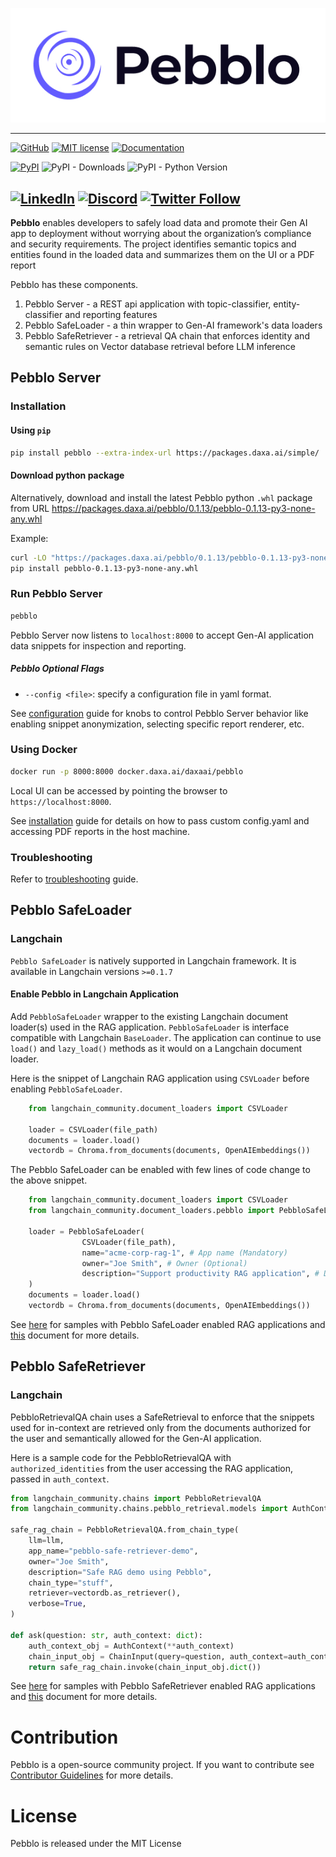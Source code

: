 <p align="center">
  <img src="https://github.com/daxa-ai/pebblo/blob/main/docs/gh_pages/static/img/pebblo-logo-name.jpg?raw=true" />
</p>

---
[![GitHub](https://img.shields.io/badge/GitHub-pebblo-blue?logo=github)](https://github.com/daxa-ai/pebblo)
[![MIT license](https://img.shields.io/badge/license-MIT-brightgreen.svg)](http://opensource.org/licenses/MIT)
[![Documentation](https://img.shields.io/badge/Documentation-pebblo-blue?logo=read-the-docs)](https://daxa-ai.github.io/pebblo/)

[![PyPI](https://img.shields.io/pypi/v/pebblo?logo=pypi)](https://pypi.org/project/pebblo/)
![PyPI - Downloads](https://img.shields.io/pypi/dm/pebblo)
![PyPI - Python Version](https://img.shields.io/pypi/pyversions/pebblo?logo=python&logoColor=gold)

[![LinkedIn](https://img.shields.io/badge/LinkedIn-0077B5?style=for-the-badge&logo=linkedin&logoColor=white)](https://www.linkedin.com/company/daxa-ai)
[![Discord](https://img.shields.io/discord/1199861582776246403?logo=discord)](https://discord.gg/wyAfaYXwwv)
[![Twitter Follow](https://img.shields.io/twitter/follow/daxa_ai)](https://twitter.com/daxa_ai)
---


**Pebblo** enables developers to safely load data and promote their Gen AI app to deployment without worrying about the organization’s compliance and security requirements. The project identifies semantic topics and entities found in the loaded data and summarizes them on the UI or a PDF report

Pebblo has these components.

1. Pebblo Server - a REST api application with topic-classifier, entity-classifier and reporting features
1. Pebblo SafeLoader - a thin wrapper to Gen-AI framework's data loaders
1. Pebblo SafeRetriever - a retrieval QA chain that enforces identity and semantic rules on Vector database retrieval before LLM inference

## Pebblo Server

### Installation
 
#### Using `pip`

```bash
pip install pebblo --extra-index-url https://packages.daxa.ai/simple/
```

#### Download python package
Alternatively, download and install the latest Pebblo python `.whl` package from URL https://packages.daxa.ai/pebblo/0.1.13/pebblo-0.1.13-py3-none-any.whl

Example:
```bash
curl -LO "https://packages.daxa.ai/pebblo/0.1.13/pebblo-0.1.13-py3-none-any.whl" 
pip install pebblo-0.1.13-py3-none-any.whl
```
### Run Pebblo Server

```bash
pebblo
```

Pebblo Server now listens to `localhost:8000` to accept Gen-AI application data snippets for inspection and reporting.

##### Pebblo Optional Flags

- `--config <file>`: specify a configuration file in yaml format.


See [configuration](docs/gh_pages/docs/config.md) guide for knobs to control Pebblo Server behavior like enabling snippet anonymization, selecting specific report renderer, etc.

### Using Docker

```bash
docker run -p 8000:8000 docker.daxa.ai/daxaai/pebblo
```

Local UI can be accessed by pointing the browser to `https://localhost:8000`.

See [installation](docs/gh_pages/docs/installation.md) guide for details on how to pass custom config.yaml and accessing PDF reports in the host machine.

### Troubleshooting

Refer to [troubleshooting](docs/gh_pages/docs/troubleshooting.md) guide.

## Pebblo SafeLoader

### Langchain

`Pebblo SafeLoader` is natively supported in Langchain framework. It is available in Langchain versions `>=0.1.7`

#### Enable Pebblo in Langchain Application

Add `PebbloSafeLoader` wrapper to the existing Langchain document loader(s) used in the RAG application. `PebbloSafeLoader` is interface compatible with Langchain `BaseLoader`. The application can continue to use `load()` and `lazy_load()` methods as it would on a Langchain document loader.

Here is the snippet of Langchain RAG application using `CSVLoader` before enabling `PebbloSafeLoader`.

```python
    from langchain_community.document_loaders import CSVLoader

    loader = CSVLoader(file_path)
    documents = loader.load()
    vectordb = Chroma.from_documents(documents, OpenAIEmbeddings())
```

The Pebblo SafeLoader can be enabled with few lines of code change to the above snippet.

```python
    from langchain_community.document_loaders import CSVLoader
    from langchain_community.document_loaders.pebblo import PebbloSafeLoader

    loader = PebbloSafeLoader(
                CSVLoader(file_path),
                name="acme-corp-rag-1", # App name (Mandatory)
                owner="Joe Smith", # Owner (Optional)
                description="Support productivity RAG application", # Description (Optional)
    )
    documents = loader.load()
    vectordb = Chroma.from_documents(documents, OpenAIEmbeddings())
```

See [here](https://github.com/srics/pebblo/tree/main/pebblo_safeloader) for samples with Pebblo SafeLoader enabled RAG applications and [this](https://daxa-ai.github.io/pebblo/rag) document for more details.

## Pebblo SafeRetriever

### Langchain


PebbloRetrievalQA chain uses a SafeRetrieval to enforce that the snippets used for in-context are retrieved
only from the documents authorized for the user and semantically allowed for the Gen-AI application.

Here is a sample code for the PebbloRetrievalQA with `authorized_identities` from the user accessing the RAG
application, passed in `auth_context`.

```python
from langchain_community.chains import PebbloRetrievalQA
from langchain_community.chains.pebblo_retrieval.models import AuthContext, ChainInput

safe_rag_chain = PebbloRetrievalQA.from_chain_type(
    llm=llm,
    app_name="pebblo-safe-retriever-demo",
    owner="Joe Smith",
    description="Safe RAG demo using Pebblo",
    chain_type="stuff",
    retriever=vectordb.as_retriever(),
    verbose=True,
)

def ask(question: str, auth_context: dict):
    auth_context_obj = AuthContext(**auth_context)
    chain_input_obj = ChainInput(query=question, auth_context=auth_context_obj)
    return safe_rag_chain.invoke(chain_input_obj.dict())
```

See [here](https://github.com/srics/pebblo/tree/main/pebblo_saferetriever) for samples with Pebblo SafeRetriever enabled RAG applications and [this](https://daxa-ai.github.io/pebblo/retrieval_chain) document for more details.

# Contribution

Pebblo is a open-source community project. If you want to contribute see [Contributor Guidelines](https://github.com/daxa-ai/pebblo/blob/main/CONTRIBUTING.md) for more details.

# License

Pebblo is released under the MIT License

